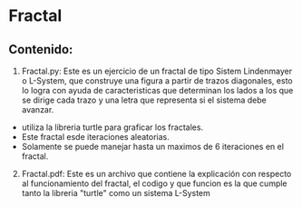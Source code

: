 # Fractal
## Contenido:
1. Fractal.py: Este es un ejercicio de un fractal de tipo Sistem Lindenmayer o L-System, que construye una figura a partir de trazos diagonales, esto lo logra con ayuda de caracteristicas que determinan los lados a los que se dirige cada trazo y una letra que representa si el sistema debe avanzar.

  - utiliza la libreria turtle para graficar los fractales.
  - Este fractal esde iteraciones aleatorias.
  - Solamente se puede manejar hasta un maximos de 6 iteraciones en el fractal.
  
 2. Fractal.pdf: Este es un archivo que contiene la explicación con respecto al funcionamiento del fractal, el codigo y que funcion es la que cumple tanto la libreria "turtle" como un sistema L-System
